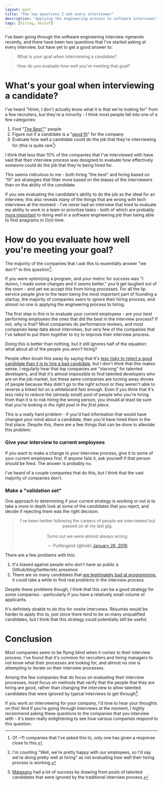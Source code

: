 ```yaml
---
layout: post
title: "The two questions I ask every interviewer"
description: "Applying the engineering process to software interviews"
tags: [hiring, bestof]
---
```


I've been going through the software engineering interview rigmarole recently, and there have been two questions that I've started asking at every interview, but have yet to get a good answer to:

> What is your goal when interviewing a candidate?

> How do you evaluate how well you're meeting that goal?

# What's your goal when interviewing a candidate?

I've heard "Hmm, I don't actually know what it is that we're looking for" from a few recruiters, but they're a minority - I think most people fall into one of a few categories:

1. Find "[The Best™](https://danluu.com/programmer-moneyball/)" people
2. Figure out if a candidate is a "[good fit](http://www.paperplanes.de/2015/6/11/why-hiring-for-culture-fit-hurts-your-culture.html)" for the company
3. Evaluate how well a candidate could do the job that they're interviewing for (this is quite rare[^1])

I think that less than 10% of the companies that I've interviewed with have said that their interview process was designed to evaluate how effectively someone could do the job that they're being hired for.

This seems ridiculous to me - both hiring "the best" and hiring based on "fit" are strategies that filter more based on the biases of the interviewers than on the ability of the candidate.

If you see evaluating the candidate's ability to do the job as the ideal for an interview, this also reveals many of the things that are wrong with tech interviews at the moment - I've never had an interview that tried to evaluate my ability to work in a team or prioritize tasks - both of which are probably [more important](http://arches.io/2016/01/hire-literally-anyone/) to doing well in a software engineering job than being able to find anagrams in O(n) time.

# How do you evaluate how well you're meeting your goal?

The majority of the companies that I ask this to essentially answer "we don't" to this question[^2].

If you were optimizing a program, and your metric for success was "I dunno, I made some changes and it seems better," you'd get laughed out of the room - and yet we accept this from hiring processes. For all the lip service people give to the team being the most important part of founding a startup, the majority of companies seem to ignore their hiring process, and almost no one is applying the engineering process to hiring.

The first step in this is to evaluate your current employees - are your best performing employees the ones that did the best in the interview process? If not, why is that? Most companies do performance reviews, and most companies keep data about interviews, but very few of the companies that I've talked to put them together to try to improve their interview process.

Doing this is better than nothing, but it still ignores half of the equation: what about all of the people you *aren't* hiring?

People often brush this away by saying that it's [less risky to reject a good candidate than it is to hire a bad candidate](https://www.joelonsoftware.com/2006/10/25/the-guerrilla-guide-to-interviewing-version-30/), but I don't think that this makes sense. I regularly hear that top companies are "starving" for talented developers, and that it's almost impossible to find talented developers who are on the job market, but these same companies are turning away droves of people because they didn't go to the right school or they weren't able to reverse a linked list on a whiteboard fast enough. Even if you think that it's less risky to reduce the (already small) pool of people who you're hiring from than it is to risk hiring the wrong person, you should at least be sure that you're _looking in the right pool in the first place_.

This is a really hard problem - if you'd had information that would have changed your mind about a candidate, then you'd have hired them in the first place. Despite this, there are a few things that can be done to alleviate this problem:

### Give your interview to current employees

If you want to make a change to your interview process, give it to some of your current employees first. If anyone fails it, ask yourself if that person should be fired. The answer is probably no.

I've heard of a couple companies that do this, but I think that the vast majority of companies don't.

### Make a "validation set"

One approach to determining if your current strategy is working or not is to take a more in depth look at some of the candidates that you reject, and decide if rejecting them was the right decision.

<center>
<blockquote class="twitter-tweet" data-lang="en"><p lang="en" dir="ltr">I&#39;ve been twitter following the careers of people we interviewed but passed on at my last gig.<br><br>Turns out we were almost always wrong.</p>&mdash; Pulltergeist (@trek) <a href="https://twitter.com/trek/status/692116840940716032?ref_src=twsrc%5Etfw">January 26, 2016</a></blockquote>
<script async src="https://platform.twitter.com/widgets.js" charset="utf-8"></script>
</center>

There are a few problems with this:

1. It's biased against people who don't have as public a Github/blog/twitter/etc presence
2. There are so many candidates that [are legitimately bad at programming](https://blog.codinghorror.com/why-cant-programmers-program/), it could take a while to find real problems in the interview process.

Despite these problems though, I think that this can be a good strategy for some companies - particularly if you have a relatively small volume of applicants.

It's definitely doable to do this for onsite interviews. Résumés would be harder to apply this to, just since there tend to be so many unqualified candidates, but I think that this strategy could potentially still be useful.

# Conclusion

Most companies seem to be flying blind when it comes to their interview process. I've found that it's common for recruiters and hiring managers to not know what their processes are looking for, and almost no one is attempting to iterate on their interview processes.

Among the few companies that do focus on evaluating their interview processes, most focus on methods that verify that the people that they are hiring are good, rather than changing the interview to allow talented candidates that were ignored by typical interviews to get through[^3].

If you work on interviewing for your company, I'd love to hear your thoughts on this! And if you're going through interviews at the moment, I highly recommend asking these questions to the companies that you interview with - it's been really enlightening to see how various companies respond to this question.

[^1]: Of ~11 companies that I've asked this to, only one has given a response close to this.

[^2]: I'm counting "Well, we're pretty happy with our employees, so I'd say we're doing pretty well at hiring" as not evaluating how well their hiring process is working.

[^3]: [Matasano](https://sockpuppet.org/blog/2015/03/06/the-hiring-post/) had a lot of success by drawing from pools of talented candidates that were ignored by the traditional interview process.
